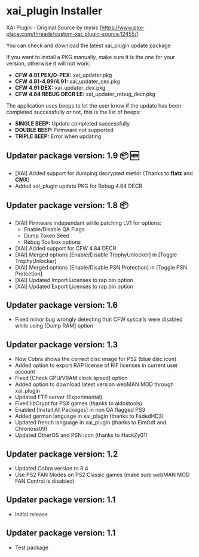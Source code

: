 # xai_plugin Installer
XAI Plugin - Original Source by mysis [https://www.psx-place.com/threads/custom-xai_plugin-source.12455/]

You can check and download the latest xai_plugin update package

If you want to install a PKG manually, make sure it is the one for your version, otherwise it will not work:

- **CFW 4.91 PEX/D-PEX:** xai_updater.pkg
- **CFW 4.81-4.89/4.91:** xai_updater_cex.pkg
- **CFW 4.91 DEX:** xai_updater_dex.pkg
- **CFW 4.84 REBUG DECR LE:** xai_updater_rebug_decr.pkg


The application uses beeps to let the user know if the update has been completed successfully or not, this is the list of beeps:

- **SINGLE BEEP:** Update completed successfully
- **DOUBLE BEEP:** Firmware not supported
- **TRIPLE BEEP:** Error when updating


## Updater package version: 1.9 :package: :new:
- [XAI] Added support for dumping decrypted metldr (Thanks to **flatz** and **CMX**)
- Added xai_plugin update PKG for Rebug 4.84 DECR

## Updater package version: 1.8 :package:
- [XAI] Firmware independant while patching LV1 for options:
     + Enable/Disable QA Flags
	 + Dump Token Seed
	 + Rebug Toolbox options
- [XAI] Added support for CFW 4.84 DECR
- [XAI] Merged options [Enable/Disable TrophyUnlocker] in [Toggle TrophyUnlocker]
- [XAI] Merged options [Enable/Disable PSN Protection] in [Toggle PSN Protection]
- [XAI] Updated Import Licenses to rap.bin option
- [XAI] Updated Export Licenses to rap.bin option

## Updater package version: 1.6
- Fixed minor bug wrongly detecting that CFW syscalls were disabled while using [Dump RAM] option

## Updater package version: 1.3
- Now Cobra shows the correct disc image for PS2 (blue disc icon)
- Added option to export RAP license of RIF licenses in current user account
- Fixed [Check GPU/VRAM clock speed] option
- Added option to download latest version webMAN MOD through xai_plugin
- Updated FTP server (Experimental)
- Fixed libCrypt for PSX games (thanks to aldostools)
- Enabled [Install All Packages] in non QA flagged PS3
- Added german language in xai_plugin (thanks to FadedHD3)
- Updated french language in xai_plugin (thanks to EimGdt and Chronoss09)
- Updated OtherOS and PSN icon (thanks to HackZy01)

## Updater package version: 1.2
 - Updated Cobra version to 8.4
 - Use PS2 FAN Modes on PS2 Classic games (make sure webMAN MOD FAN Control is disabled)

## Updater package version: 1.1
 - Initial release

## Updater package version: 1.1
- Test package
